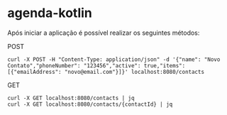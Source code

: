 # agenda-kotlin

Após iniciar a aplicação é possível realizar os seguintes métodos:

POST
```
curl -X POST -H "Content-Type: application/json" -d '{"name": "Novo Contato","phoneNumber": "123456","active": true,"items": [{"emailAddress": "novo@email.com"}]}' localhost:8080/contacts
```

GET
```
curl -X GET localhost:8080/contacts | jq
curl -X GET localhost:8080/contacts/{contactId} | jq
```